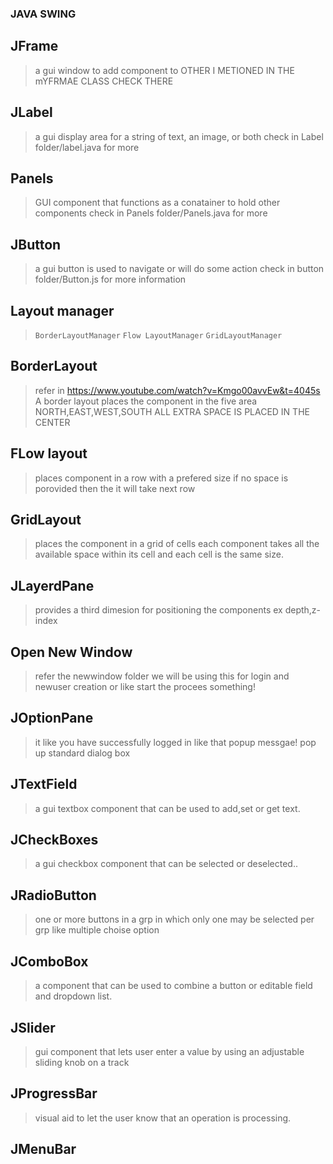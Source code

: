 ### JAVA SWING

## JFrame
> a gui window to add component to
> OTHER I METIONED IN THE mYFRMAE CLASS CHECK THERE

## JLabel
> a gui display area for a string of text, an image, or both
> check in Label folder/label.java for more

## Panels
>  GUI component that functions as a conatainer to hold other components
> check in Panels folder/Panels.java for more

## JButton
> a gui button is used to navigate or will do some action 
> check in button folder/Button.js for more information

## Layout manager
> `BorderLayoutManager`
> `Flow LayoutManager`
> `GridLayoutManager`

## BorderLayout
> refer in https://www.youtube.com/watch?v=Kmgo00avvEw&t=4045s
> A border layout places the component in the five area NORTH,EAST,WEST,SOUTH
> ALL EXTRA SPACE IS PLACED IN THE CENTER

## FLow layout
> places component in a row with a prefered size
> if no space is porovided then the it will take next row

## GridLayout
> places the component in a grid of cells
> each component takes all the available space within its cell and each cell is the same size.

## JLayerdPane
> provides a third dimesion for positioning the components
> ex depth,z-index

## Open New Window
> refer the newwindow folder
> we will be using this for login and newuser creation or like start the procees something!

## JOptionPane
> it like you have successfully logged  in like that popup messgae!
> pop up standard dialog box

## JTextField
> a gui textbox component that can be used to add,set or get text.

## JCheckBoxes
> a gui checkbox component that can be selected or deselected..

## JRadioButton
> one or more buttons in a grp in which only one may be selected per grp
> like multiple choise option

## JComboBox
> a component that can be used to combine a button or editable field and dropdown list.

## JSlider
> gui component that lets user enter a value by using an adjustable sliding knob on a track

## JProgressBar
> visual aid to let the user know that an operation is processing.

## JMenuBar
> 
